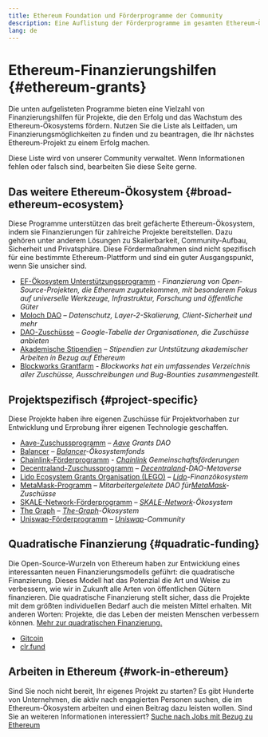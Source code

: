 ```yaml
---
title: Ethereum Foundation und Förderprogramme der Community
description: Eine Auflistung der Förderprogramme im gesamten Ethereum-Ökosystem.
lang: de
---
```


# Ethereum-Finanzierungshilfen {#ethereum-grants}

Die unten aufgelisteten Programme bieten eine Vielzahl von Finanzierungshilfen für Projekte, die den Erfolg und das Wachstum des Ethereum-Ökosystems fördern. Nutzen Sie die Liste als Leitfaden, um Finanzierungsmöglichkeiten zu finden und zu beantragen, die Ihr nächstes Ethereum-Projekt zu einem Erfolg machen.

Diese Liste wird von unserer Community verwaltet. Wenn Informationen fehlen oder falsch sind, bearbeiten Sie diese Seite gerne.

## Das weitere Ethereum-Ökosystem {#broad-ethereum-ecosystem}

Diese Programme unterstützen das breit gefächerte Ethereum-Ökosystem, indem sie Finanzierungen für zahlreiche Projekte bereitstellen. Dazu gehören unter anderem Lösungen zu Skalierbarkeit, Community-Aufbau, Sicherheit und Privatsphäre. Diese Fördermaßnahmen sind nicht spezifisch für eine bestimmte Ethereum-Plattform und sind ein guter Ausgangspunkt, wenn Sie unsicher sind.

- [EF-Ökosystem Unterstützungsprogramm](https://esp.ethereum.foundation) - _Finanzierung von Open-Source-Projekten, die Ethereum zugutekommen, mit besonderem Fokus auf universelle Werkzeuge, Infrastruktur, Forschung und öffentliche Güter_
- [Moloch DAO](https://www.molochdao.com/) – _Datenschutz, Layer-2-Skalierung, Client-Sicherheit und mehr_
- [DAO-Zuschüsse](https://docs.google.com/spreadsheets/d/1XHc-p_MHNRdjacc8uOEjtPoWL86olP4GyxAJOFO0zxY/edit#gid=0) – _Google-Tabelle der Organisationen, die Zuschüsse anbieten_
- [Akademische Stipendien](https://esp.ethereum.foundation/academic-grants) – _Stipendien zur Untstützung akademischer Arbeiten in Bezug auf Ethereum_
- [Blockworks Grantfarm](https://blockworks.co/grants/programs) - _Blockworks hat ein umfassendes Verzeichnis aller Zuschüsse, Ausschreibungen und Bug-Bounties zusammengestellt._

## Projektspezifisch {#project-specific}

Diese Projekte haben ihre eigenen Zuschüsse für Projektvorhaben zur Entwicklung und Erprobung ihrer eigenen Technologie geschaffen.

- [Aave-Zuschussprogramm](https://aavegrants.org/) – _[Aave](https://aave.com/) Grants DAO_
- [Balancer](https://quark-ceres-740.notion.site/Balancer-Grants-938f1b979810427f8d903a904315da41) – _[Balancer](https://balancer.fi/)-Ökosystemfonds_
- [Chainlink-Förderprogramm](https://chain.link/community/grants) - _[Chainlink](https://chain.link/) Gemeinschaftsförderungen_
- [Decentraland-Zuschussprogramm](https://governance.decentraland.org/grants/) – _[Decentraland](https://decentraland.org/)-DAO-Metaverse_
- [Lido Ecosystem Grants Organisation (LEGO)](https://lido.fi/lego) – _[Lido](https://lido.fi/)-Finanzökosystem_
- [MetaMask-Programm](https://metamaskgrants.org/) – _Mitarbeitergeleitete DAO für[MetaMask](https://metamask.io/)-Zuschüsse_
- [SKALE-Network-Förderprogramm](https://skale.space/developers#grants) – _[SKALE-Network](https://skale.space/)-Ökosystem_
- [The Graph](https://airtable.com/shrdfvnFvVch3IOVm) – _[The-Graph](https://thegraph.com/)-Ökosystem_
- [Uniswap-Förderprogramm](https://www.uniswapfoundation.org/apply-for-a-grant) – _[Uniswap](https://uniswap.org/)-Community_

## Quadratische Finanzierung {#quadratic-funding}

Die Open-Source-Wurzeln von Ethereum haben zur Entwicklung eines interessanten neuen Finanzierungsmodells geführt: die quadratische Finanzierung. Dieses Modell hat das Potenzial die Art und Weise zu verbessern, wie wir in Zukunft alle Arten von öffentlichen Gütern finanzieren. Die quadratische Finanzierung stellt sicher, dass die Projekte mit dem größten individuellen Bedarf auch die meisten Mittel erhalten. Mit anderen Worten: Projekte, die das Leben der meisten Menschen verbessern können. [Mehr zur quadratischen Finanzierung.](/defi/#quadratic-funding)

- [Gitcoin](https://gitcoin.co/grants)
- [clr.fund](https://clr.fund/)

## Arbeiten in Ethereum {#work-in-ethereum}

Sind Sie noch nicht bereit, Ihr eigenes Projekt zu starten? Es gibt Hunderte von Unternehmen, die aktiv nach engagierten Personen suchen, die im Ethereum-Ökosystem arbeiten und einen Beitrag dazu leisten wollen. Sind Sie an weiteren Informationen interessiert? [Suche nach Jobs mit Bezug zu Ethereum](/community/get-involved/#ethereum-jobs)
